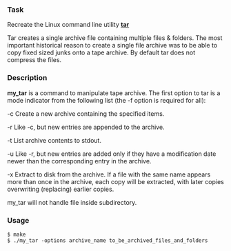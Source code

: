 ### Task

Recreate the Linux command line utility [**tar**](https://man7.org/linux/man-pages/man1/tar.1.html)

Tar creates a single archive file containing multiple files & folders. The most important historical reason to create a single file archive was to be able to copy fixed sized junks onto a tape archive. By default tar does not compress the files.

### Description

**my_tar** is a command to manipulate tape archive.
The first option to tar is a mode indicator from the following list (the -f option is required for all):

-c Create a new archive containing the specified items.

-r Like -c, but new entries are appended to the archive.

-t List archive contents to stdout.

-u Like -r, but new entries are added only if they have a modification date newer than the corresponding entry in the archive.

-x Extract to disk from the archive. If a file with the same name appears more than once in the archive, each copy will be extracted, with later copies overwriting (replacing) earlier copies.

my_tar will not handle file inside subdirectory.

### Usage

```
$ make
$ ./my_tar -options archive_name to_be_archived_files_and_folders